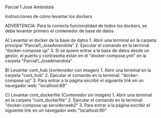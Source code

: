 Parcial 1 José Améndola

Instrucciones de cómo levantar los dockers

ADVERTENCIA: Para la correcta funcionalidad de todos los dockers, se debe levantar primero el contenedor de base de datos.

A) Levantar el docker de la base de datos
    1. Abrir una terminal en la carpeta principal "Parcial1_JoseAmendola"
    2. Ejecutar el comando en la terminal "docker-compose up"
    3. Si se quiere entrar a la base de datos desde un gestor, el puerto y contraseña están en el "docker-compose.yml" en la carpeta  "Parcial1_JoseAmendola"

B) Levantar cont_hub (contenedor con imagen)
    1. Abrir una terminal en la carpeta "cont_hub"
    2. Ejecutar el comando en la terminal: "docker-compose up"
    3. Para entrar a la página escribir el siguiente link en un navegador web: "localhost:89"

C) Levantar cont_dockerfile (Contenedor sin imagen)
    1. Abrir una terminal en la carpeta "cont_dockerfile"
    2. Ejecutar el comando en la terminal: "docker-compose up servidorweb2"
    3. Para entrar a la página escribir el siguiente link en un navegador web: "localhost:90"
    